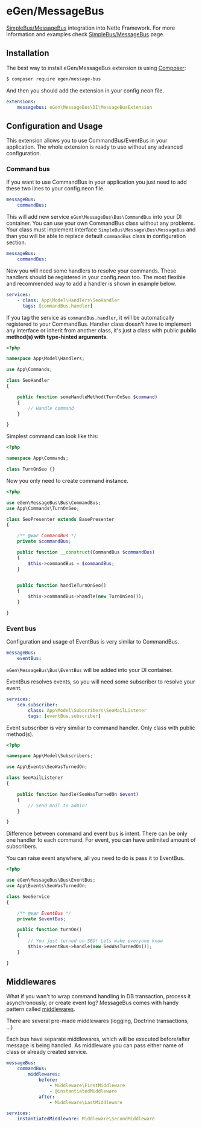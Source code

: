 # eGen/MessageBus

[SimpleBus/MessageBus](https://github.com/SimpleBus/MessageBus) integration into Nette Framework.
For more information and examples check [SimpleBus/MessageBus](http://simplebus.github.io/MessageBus/doc/command_bus.html) page.

## Installation

The best way to install eGen/MessageBus extension is using  [Composer](http://getcomposer.org/):

```sh
$ composer require egen/message-bus
```

And then you should add the extension in your config.neon file.

```yml
extensions:
    messagebus: eGen\MessageBus\DI\MessageBusExtension
```

## Configuration and Usage

This extension allows you to use CommandBus/EventBus in your application.
The whole extension is ready to use without any advanced configuration.

### Command bus

If you want to use CommandBus in your application you just need to add these two lines to your config.neon file.

```yml
messageBus:
    commandBus:
```
This will add new service `eGen\MessageBus\Bus\CommandBus` into your DI container. You can use your own CommandBus class without any problems. Your class must implement interface `SimpleBus\Message\Bus\MessageBus` and than you will be able to replace default `commandBus` class in configuration section.
```yml
messageBus:
    commandBus:
```
Now you will need some handlers to resolve your commands. These handlers should be registered in your config.neon too. The most flexible and recommended way to add a handler is shown in example below.

```yml
services:
    - class: App\Model\Handlers\SeoHandler
      tags: [commandBus.handler]
```
If you tag the service as `commandBus.handler`, it will be automatically registered to your CommandBus.
Handler class doesn't have to implement any interface or inherit from another class, it's just
a class with public **public method(s) with type-hinted arguments**.

```php
<?php

namespace App\Model\Handlers;

use App\Commands;

class SeoHandler
{

    public function someHandleMethod(TurnOnSeo $command)
    {
        // Handle command
    }

}
```

Simplest command can look like this:
```php
<?php

namespace App\Commands;

class TurnOnSeo {}
```

Now you only need to create command instance.

```php
<?php

use eGen\MessageBus\Bus\CommandBus;
use App\Commands\TurnOnSeo;

class SeoPresenter extends BasePresenter
{

    /** @var CommandBus */
    private $commandBus;

    public function __construct(CommandBus $commandBus)
    {
        $this->commandBus = $commandBus;
    }


    public function handleTurnOnSeo()
    {
        $this->commandBus->handle(new TurnOnSeo());
    }

}
```


### Event bus

Configuration and usage of EventBus is very similar to CommandBus.

```yml
messageBus:
	eventBus:
```

`eGen\MessageBus\Bus\EventBus` will be added into your DI container.

EventBus resolves events, so you will need some subscriber to resolve your event.

```yml
services:
    seo.subscriber:
        class: App\Model\Subscribers\SeoMailListener
        tags: [eventBus.subscriber]
```

Event subscriber is very similiar to command handler. Only class with public method(s).

```php
<?php

namespace App\Model\Subscribers;

use App\Events\SeoWasTurnedOn;

class SeoMailListener
{

    public function handle(SeoWasTurnedOn $event)
    {
        // Send mail to admin?
    }

}

```

Difference between command and event bus is intent. There can be only one
handler fo each command. For event, you can have unlimited amount of subscribers.

You can raise event anywhere, all you need to do is pass it to EventBus.

```php
<?php

use eGen\MessageBus\Bus\EventBus;
use App\Events\SeoWasTurnedOn;

class SeoService
{

    /** @var EventBus */
    private $eventBus;

    public function turnOn()
    {
        // You just turned on SEO! Lets make everyone know
        $this->eventBus->handle(new SeoWasTurnedOn());
    }

}
```

## Middlewares
What if you wan't to wrap command handling in DB transaction, process it asynchronously, or create event log?
MessageBus comes with handy pattern called [middlewares](http://simplebus.github.io/MessageBus/doc/command_bus.html#implementing-your-own-command-bus-middleware).

There are several pre-made middlewares (logging, Doctrine transactions, ...)

Each bus have separate middlewares, which will be executed before/after message is being handled.
As middleware you can pass either name of class or already created service.

```yml
messageBus:
    commandBus:
        middlewares:
            before:
                - Middleware\FirstMiddleware
                - @instantiatedMiddleware
            after:
                - Middleware\LastMiddleware

services:
    instantiatedMiddleware: Middleware\SecondMiddleware
```
